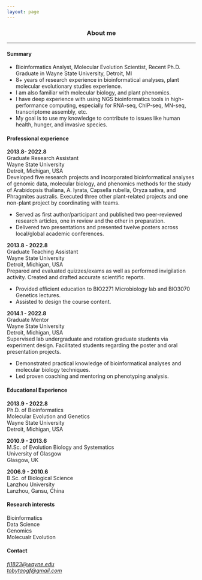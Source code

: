 ```yaml
---
layout: page
---
```


<div align="center"><h3>About me</h3></div>

----------------------

#### Summary


+ Bioinformatics Analyst, Molecular Evolution Scientist, Recent Ph.D. Graduate in Wayne State University, Detroit, MI
+ 8+ years of research experience in bioinformatical analyses, plant molecular evolutionary studies experience.
+ I am also familiar with molecular biology, and plant phenomics. 
+ I have deep experience with using NGS bioinformatics tools in high-performance computing, especially for RNA-seq, ChIP-seq, MN-seq, transcriptome assembly, etc. 
+ My goal is to use my knowledge to contribute to issues like human health, hunger, and invasive species.

#### Professional experience   
**2013.8- 2022.8**  
Graduate Research Assistant   
Wayne State University   
Detroit, Michigan, USA   
Developed five research projects and incorporated bioinformatical analyses of genomic data, molecular biology, and phenomics methods for the study of Arabidopsis thaliana, A. lyrata, Capsella rubella, Oryza sativa, and Phragmites australis. Executed three other plant-related projects and one non-plant project by coordinating with teams.  
*	Served as first author/participant and published two peer-reviewed research articles, one in review and the other in preparation.
*	Delivered two presentations and presented twelve posters across local/global academic conferences. 

**2013.8 - 2022.8**  
Graduate Teaching Assistant   
Wayne State University   
Detroit, Michigan, USA   
Prepared and evaluated quizzes/exams as well as performed invigilation activity. Created and drafted accurate scientific reports.  
*	Provided efficient education to BIO2271 Microbiology lab and BIO3070 Genetics lectures.
*	Assisted to design the course content.

**2014.1 - 2022.8**  
Graduate Mentor   
Wayne State University   
Detroit, Michigan, USA   
Supervised lab undergraduate and rotation graduate students via experiment design. Facilitated students regarding the poster and oral presentation projects. 
*	Demonstrated practical knowledge of bioinformatical analyses and molecular biology techniques. 
*	Led proven coaching and mentoring on phenotyping analysis.

#### Educational Experience   
**2013.9 - 2022.8**  
Ph.D. of Bioinformatics  
Molecular Evolution and Genetics   
Wayne State University   
Detroit, Michigan, USA

**2010.9 - 2013.6**  
M.Sc. of Evolution Biology and Systematics  
University of Glasgow   
Glasgow, UK

**2006.9 - 2010.6**  
B.Sc. of Biological Science   
Lanzhou University   
Lanzhou, Gansu, China

#### Research interests   
Bioinformatics  
Data Science  
Genomics  
Molecualr Evolution

#### Contact   
*fj1823@wayne.edu*   
*tobytaogf@gmail.com*
